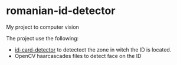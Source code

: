 # romanian-id-detector
My project to computer vision

The project use the following:
- [id-card-detector](https://github.com/mesutpiskin/id-card-detector.git) to detectect the zone in witch the ID is located. 
- OpenCV haarcascades files to detect face on the ID
